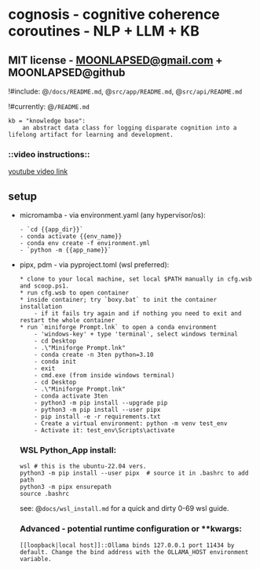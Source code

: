 # cognosis - cognitive coherence coroutines - NLP + LLM + KB
## MIT license - MOONLAPSED@gmail.com + MOONLAPSED@github


\!#include: @`/docs/README.md`, @`src/app/README.md`, @`src/api/README.md`

\!#currently: @`/README.md`

```pseudocode
kb = "knowledge base":
    an abstract data class for logging disparate cognition into a lifelong artifact for learning and development.
```


### ::video instructions::
[youtube video link](https://www.youtube.com/watch?v=-rGRMM7jZhA)

## setup

+ micromamba - via environment.yaml (any hypervisor/os):
    ```
    - `cd {{app_dir}}`
    - conda activate {{env_name}}
    - conda env create -f environment.yml
    - `python -m {{app_name}}`
    ```
+ pipx, pdm - via pyproject.toml (wsl preferred):
    ```
    * clone to your local machine, set local $PATH manually in cfg.wsb and scoop.ps1.
    * run cfg.wsb to open container
    * inside container; try `boxy.bat` to init the container installation 
        - if it fails try again and if nothing you need to exit and restart the whole container
    * run `miniforge Prompt.lnk` to open a conda environment 
        - 'windows-key' + type 'terminal', select windows terminal
        - cd Desktop
        - .\"Miniforge Prompt.lnk"
        - conda create -n 3ten python=3.10
        - conda init
        - exit
        - cmd.exe (from inside windows terminal)
        - cd Desktop
        - .\"Miniforge Prompt.lnk"
        - conda activate 3ten
        - python3 -m pip install --upgrade pip
        - python3 -m pip install --user pipx
        - pip install -e -r requirements.txt
        - Create a virtual environment: python -m venv test_env
        - Activate it: test_env\Scripts\activate
    ```



    ### WSL Python_App install:
    ```
    wsl # this is the ubuntu-22.04 vers.
    python3 -m pip install --user pipx  # source it in .bashrc to add path
    python3 -m pipx ensurepath
    source .bashrc

    ```

    see: @`docs/wsl_install.md` for a quick and dirty 0-69 wsl guide.




    ### Advanced - potential runtime configuration or **kwargs:

    ```
    [[loopback|local host]]::Ollama binds 127.0.0.1 port 11434 by default. Change the bind address with the OLLAMA_HOST environment variable.

    ```

